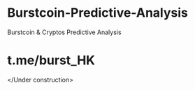 # Burstcoin-Predictive-Analysis
Burstcoin &amp; Cryptos Predictive Analysis
# t.me/burst_HK
</Under construction>
